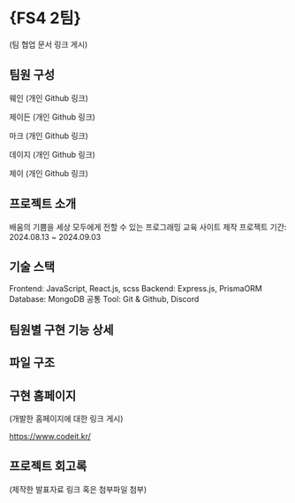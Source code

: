 # {FS4 2팀}

(팀 협업 문서 링크 게시)

## 팀원 구성

웨인 (개인 Github 링크)

제이든 (개인 Github 링크)

마크 (개인 Github 링크)

데이지 (개인 Github 링크)

제이 (개인 Github 링크)

## 프로젝트 소개

배움의 기쁨을 세상 모두에게 전할 수 있는 프로그래밍 교육 사이트 제작
프로젝트 기간: 2024.08.13 ~ 2024.09.03

## 기술 스택

Frontend: JavaScript, React.js, scss
Backend: Express.js, PrismaORM
Database: MongoDB
공통 Tool: Git & Github, Discord

## 팀원별 구현 기능 상세

## 파일 구조

## 구현 홈페이지

(개발한 홈페이지에 대한 링크 게시)

https://www.codeit.kr/

## 프로젝트 회고록

(제작한 발표자료 링크 혹은 첨부파일 첨부)
